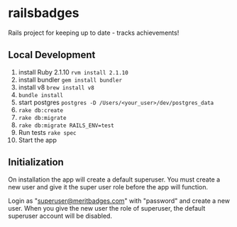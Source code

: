# railsbadges


Rails project for keeping up to date - tracks achievements!

## Local Development

1. install Ruby 2.1.10 `rvm install 2.1.10`
1. install bundler `gem install bundler`
1. install v8 `brew install v8`
1. `bundle install`
1. start postgres `postgres -D /Users/<your_user>/dev/postgres_data`
1. `rake db:create`
1. `rake db:migrate`
1. `rake db:migrate RAILS_ENV=test`
1. Run tests `rake spec`
1. Start the app 

## Initialization

On installation the app will create a default superuser. You must create a new user and 
give it the super user role before the app will function. 

Login as "superuser@meritbadges.com" with "password" and create a new user. When you
give the new user the role of superuser, the default superuser account will be disabled.


